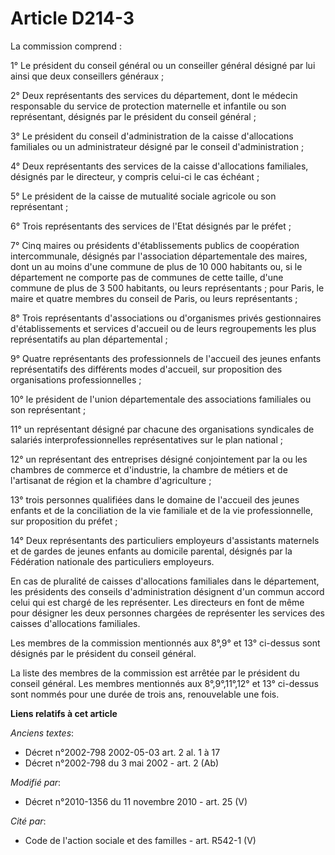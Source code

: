 # Article D214-3

La commission comprend : 

1° Le président du conseil général ou un conseiller général désigné par lui ainsi que deux conseillers généraux ; 

2° Deux représentants des services du département, dont le médecin responsable du service de protection maternelle et
infantile ou son représentant, désignés par le président du conseil général ; 

3° Le président du conseil d'administration de la caisse d'allocations familiales ou un administrateur désigné par le conseil
d'administration ; 

4° Deux représentants des services de la caisse d'allocations familiales, désignés par le directeur, y compris celui-ci le
cas échéant ; 

5° Le président de la caisse de mutualité sociale agricole ou son représentant ; 

6° Trois représentants des services de l'Etat désignés par le préfet ; 

7° Cinq maires ou présidents d'établissements publics de coopération intercommunale, désignés par l'association
départementale des maires, dont un au moins d'une commune de plus de 10 000 habitants ou, si le département ne comporte pas
de communes de cette taille, d'une commune de plus de 3 500 habitants, ou leurs représentants ; pour Paris, le maire et
quatre membres du conseil de Paris, ou leurs représentants ; 

8° Trois représentants d'associations ou d'organismes privés gestionnaires d'établissements et services d'accueil ou de leurs
regroupements les plus représentatifs au plan départemental ; 

9° Quatre représentants des professionnels de l'accueil des jeunes enfants représentatifs des différents modes d'accueil, sur
proposition des organisations professionnelles ; 

10° le président de l'union départementale des associations familiales ou son représentant ; 

11° un représentant désigné par chacune des organisations syndicales de salariés interprofessionnelles représentatives sur le
plan national ; 

12° un représentant des entreprises désigné conjointement par la ou les chambres de commerce et d'industrie, la       chambre
de métiers et de l'artisanat de région  et la chambre d'agriculture ; 

13° trois personnes qualifiées dans le domaine de l'accueil des jeunes enfants et de la conciliation de la vie familiale et
de la vie professionnelle, sur proposition du préfet ; 

14° Deux représentants des particuliers employeurs d'assistants maternels et de gardes de jeunes enfants au domicile
parental, désignés par la Fédération nationale des particuliers employeurs. 

En cas de pluralité de caisses d'allocations familiales dans le département, les présidents des conseils d'administration
désignent d'un commun accord celui qui est chargé de les représenter. Les directeurs en font de même pour désigner les deux
personnes chargées de représenter les services des caisses d'allocations familiales. 

Les membres de la commission mentionnés aux 8°,9° et 13° ci-dessus sont désignés par le président du conseil général. 

La liste des membres de la commission est arrêtée par le président du conseil général. Les membres mentionnés aux
8°,9°,11°,12° et 13° ci-dessus sont nommés pour une durée de trois ans, renouvelable une fois.

**Liens relatifs à cet article**

_Anciens textes_:

  - Décret n°2002-798 2002-05-03 art. 2 al. 1 à 17
  - Décret n°2002-798 du 3 mai 2002 - art. 2 (Ab)

_Modifié par_:

  - Décret n°2010-1356 du 11 novembre 2010 - art. 25 (V)

_Cité par_:

  - Code de l'action sociale et des familles - art. R542-1 (V)
